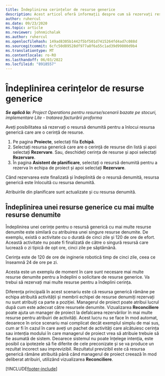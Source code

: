 ```yaml
---
title: Îndeplinirea cerințelor de resurse generice
description: Acest articol oferă informații despre cum să rezervați resurse denumite pentru o cerință de resurse generice.
author: ruhercul
ms.date: 09/23/2020
ms.topic: article
ms.reviewer: johnmichalak
ms.author: ruhercul
ms.openlocfilehash: 149ad8305b1442f5bf501d7415264fd4ad7c088d
ms.sourcegitcommit: 6cfc50d89528df977a8f6a55c1ad39d99800d9b4
ms.translationtype: MT
ms.contentlocale: ro-RO
ms.lasthandoff: 06/03/2022
ms.locfileid: "8918557"
---
```

# <a name="generic-resource-requirement-fulfillment"></a>Îndeplinirea cerințelor de resurse generice

_**Se aplică la:** Project Operations pentru resurse/scenarii bazate pe stocuri, implementare Lite - tratarea facturării proforma_

Aveți posibilitatea să rezervați o resursă denumită pentru a înlocui resursa generică care are o cerință de resurse.

1. Pe pagina **Proiecte**, selectați fila **Echipă**.
2. Selectați resursa generică care are o cerință de resurse din listă și apoi selectați **Rezervare**. Sau, deschideți cerința de resurse și apoi selectați **Rezervare**.
3. În pagina **Asistent de planificare**, selectați o resursă denumită pentru a rezerva în echipa de proiect și apoi selectați **Rezervare**.

Când rezervarea este finalizată și îndeplinită de o resursă denumită, resursa generică este înlocuită cu resursa denumită.

Atribuirile din planificare sunt actualizate și cu resursa denumită.

## <a name="fulfill-a-generic-resource-with-multiple-named-resources"></a>Îndeplinirea unei resurse generice cu mai multe resurse denumite
Îndeplinirea unei cerințe pentru o resursă generică cu mai multe resurse denumite este similară cu atribuirea unei singure resurse denumite. De exemplu, există o activitate cu o durată de cinci zile și 120 de ore de efort. Această activitate nu poate fi finalizată de către o singură resursă care lucrează o zi tipică de opt ore, cinci zile pe săptămână. 

Cerința este de 120 de ore de inginerie robotică timp de cinci zile, ceea ce înseamnă 24 de ore pe zi.

Acesta este un exemplu de moment în care sunt necesare mai multe resurse denumite pentru a îndeplini o solicitare de resurse generice. Va trebui să rezervați mai multe resurse pentru a îndeplini cerința.

Diferența principală în acest scenariu este că resursa generică rămâne pe echipa atribuită activității și membrii echipei de resurse denumiți rezervați nu sunt atribuiți ca parte a poziției. Managerul de proiect poate atribui lucrul după cum este adecvat către resursele denumite. Vizualizarea **Reconciliere** poate ajuta un manager de proiect la defalcarea rezervărilor în mai multe resurse pentru atribuiri de activități. Acest lucru nu se face în mod automat, deoarece în orice scenariu mai complicat decât exemplul simplu de mai sus, cum ar fi în cazul în care aveți un pachet de activități care alcătuiesc cerința sau intenția modului în care managerul de proiect vrea să atribuie trebuie să fie asumată de sistem. Deoarece sistemul nu poate înțelege intenția, este posibil ca ipotezele să fie diferite de cele preconizate și se va produce un rezultat incorect sau imprevizibil. Rezultatul previzibil este că resursa generică rămâne atribuită până când managerul de proiect creează în mod deliberat atribuiri, utilizând vizualizarea **Reconciliere**.




[!INCLUDE[footer-include](../includes/footer-banner.md)]